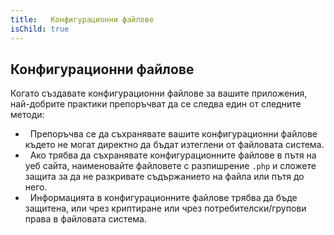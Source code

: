 ```yaml
---
title:   Конфигурационни файлове
isChild: true
---
```


## Конфигурационни файлове

Когато създавате конфигурационни файлове за вашите приложения,
най-добрите практики препоръчват да се следва един от следните методи:

- &nbsp; Препоръчва се да съхранявате вашите конфигурационни файлове където не могат директно да бъдат изтеглени от файловата система.
- &nbsp; Ако трябва да съхранявате конфигурационните файлове в пътя на уеб сайта, наименовайте файловете с разпишрение `.php` и сложете защита за да не разкривате съдържанието на файла или пътя до него.
- &nbsp; Информацията в конфигурационните файлове трябва да бъде защитена, или чрез криптиране или чрез потребителски/групови права в файловата система.

